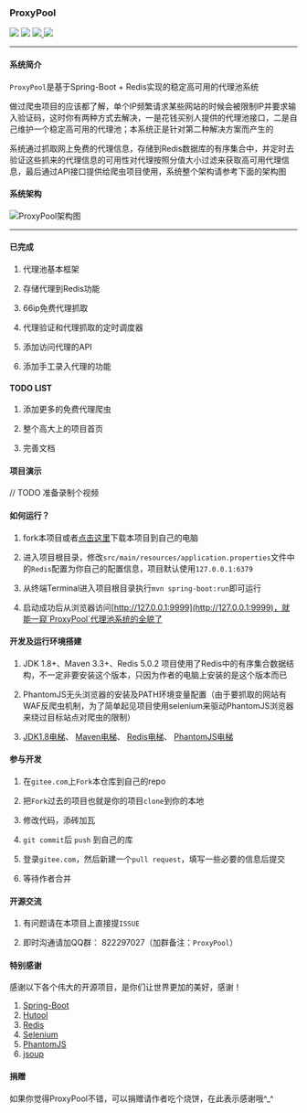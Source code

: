 ### ProxyPool

<p align="left">
    <a>
    	<img src="https://img.shields.io/badge/JDK-1.8+-brightgreen.svg" >
    	<img src="https://img.shields.io/badge/SpringBoot-2.x-green.svg" >
    </a>
	<a href="https://gitee.com/jsbd/ProxyPool/repository/archive/master.zip">
		<img src="https://img.shields.io/badge/version-1.0.0-green.svg" >
	</a>
	<a href="https://gitee.com/jsbd/ProxyPool/tree/master/LICENSE">
		<img src="http://img.shields.io/:license-MIT-blue.svg" >
	</a>
</p>


-------------------------------------------------------------------------------

#### 系统简介

`ProxyPool`是基于Spring-Boot + Redis实现的稳定高可用的代理池系统

做过爬虫项目的应该都了解，单个IP频繁请求某些网站的时候会被限制IP并要求输入验证码，这时你有两种方式去解决，一是花钱买别人提供的代理池接口，二是自己维护一个稳定高可用的代理池；本系统正是针对第二种解决方案而产生的

系统通过抓取网上免费的代理信息，存储到Redis数据库的有序集合中，并定时去验证这些抓来的代理信息的可用性对代理按照分值大小过滤来获取高可用代理信息，最后通过API接口提供给爬虫项目使用，系统整个架构请参考下面的架构图




#### 系统架构


![ProxyPool架构图](https://images.gitee.com/uploads/images/2018/1221/150025_a0626405_123708.png "ProxyPool.png")


-------------------------------------------------------------------------------


#### 已完成

1. 代理池基本框架

2. 存储代理到Redis功能

3. 66ip免费代理抓取

4. 代理验证和代理抓取的定时调度器

5. 添加访问代理的API

6. 添加手工录入代理的功能




#### TODO LIST

1. 添加更多的免费代理爬虫

2. 整个高大上的项目首页

3. 完善文档




#### 项目演示

// TODO 准备录制个视频




#### 如何运行？

1. fork本项目或者[点击这里](https://gitee.com/jsbd/ProxyPool/repository/archive/master.zip)下载本项目到自己的电脑 

2. 进入项目根目录，修改`src/main/resources/application.properties`文件中的`Redis`配置为你自己的配置信息，项目默认使用`127.0.0.1:6379`

3. 从终端Terminal进入项目根目录执行`mvn spring-boot:run`即可运行

4. 启动成功后从浏览器访问[http://127.0.0.1:9999](http://127.0.0.1:9999)，就能一窥`ProxyPool`代理池系统的全貌了





#### 开发及运行环境搭建

1. JDK 1.8+、Maven 3.3+、Redis 5.0.2 项目使用了Redis中的有序集合数据结构，不一定非要安装这个版本，只因为作者的电脑上安装的是这个版本而已

2. PhantomJS无头浏览器的安装及PATH环境变量配置（由于要抓取的网站有WAF反爬虫机制，为了简单起见项目使用selenium来驱动PhantomJS浏览器来绕过目标站点对爬虫的限制）

3. [JDK1.8电梯](https://www.oracle.com/technetwork/cn/java/javase/downloads/jdk8-downloads-2133151-zhs.html)、 [Maven电梯](http://maven.apache.org/download.cgi)、 [Redis电梯](https://redis.io/download)、 [PhantomJS电梯](http://phantomjs.org/download.html)




#### 参与开发

1. 在`gitee.com`上`Fork`本仓库到自己的repo

2. 把`Fork`过去的项目也就是你的项目`clone`到你的本地

3. 修改代码，添砖加瓦

4. `git commit`后 `push` 到自己的库

5. 登录`gitee.com`，然后新建一个`pull request`，填写一些必要的信息后提交

6. 等待作者合并
 



#### 开源交流

1. 有问题请在本项目上直接提`ISSUE`

2. 即时沟通请加QQ群： 822297027（加群备注：`ProxyPool`）




#### 特别感谢

感谢以下各个伟大的开源项目，是你们让世界更加的美好，感谢！

1. [Spring-Boot](https://spring.io/projects/spring-boot)
2. [Hutool](https://gitee.com/loolly/hutool)
3. [Redis](https://redis.io/)
4. [Selenium](https://github.com/SeleniumHQ/selenium)
5. [PhantomJS](http://phantomjs.org/api/)
6. [jsoup](https://jsoup.org/)




#### 捐赠

如果你觉得ProxyPool不错，可以捐赠请作者吃个烧饼，在此表示感谢哦^_^
